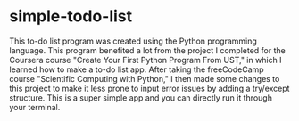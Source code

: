# simple-todo-list
This to-do list program was created using the Python programming language. This program benefited a lot from the project I completed for the Coursera course "Create Your First Python Program From UST," in which I learned how to make a to-do list app. After taking the freeCodeCamp course "Scientific Computing with Python," I then made some changes to this project to make it less prone to input error issues by adding a try/except structure. This is a super simple app and you can directly run it through your terminal.
